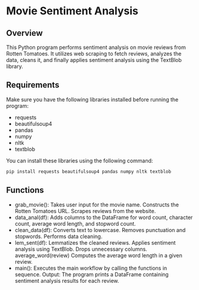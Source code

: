 # Movie Sentiment Analysis

## Overview
This Python program performs sentiment analysis on movie reviews from Rotten Tomatoes. It utilizes web scraping to fetch reviews, analyzes the data, cleans it, and finally applies sentiment analysis using the TextBlob library.

## Requirements
Make sure you have the following libraries installed before running the program:
- requests
- beautifulsoup4
- pandas
- numpy
- nltk
- textblob

You can install these libraries using the following command:
```bash
pip install requests beautifulsoup4 pandas numpy nltk textblob
```
## Functions
- grab_movie(): 
Takes user input for the movie name.
Constructs the Rotten Tomatoes URL.
Scrapes reviews from the website.
- data_anal(df): 
Adds columns to the DataFrame for word count, character count, average word length, and stopword count.
- clean_data(df): 
Converts text to lowercase.
Removes punctuation and stopwords.
Performs data cleaning.
- lem_sent(df): 
Lemmatizes the cleaned reviews.
Applies sentiment analysis using TextBlob.
Drops unnecessary columns.
average_word(review)
Computes the average word length in a given review.
- main(): 
Executes the main workflow by calling the functions in sequence.
Output: 
The program prints a DataFrame containing sentiment analysis results for each review.
